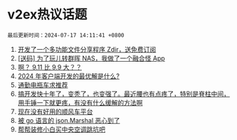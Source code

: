 # v2ex热议话题

`最后更新时间：2024-07-17 14:11:41 +0800`

1. [开发了一个多功能文件分享程序 Zdir，送免费订阅](https://www.v2ex.com/t/1057725)
1. [[送码] 为了玩儿转群晖 NAS，我做了一个融合怪 App](https://www.v2ex.com/t/1057901)
1. [啊？ 9.11 比 9.9 大？？](https://www.v2ex.com/t/1057939)
1. [2024 年客户端开发的最优解是什么?](https://www.v2ex.com/t/1057770)
1. [通勤电瓶车求推荐](https://www.v2ex.com/t/1057879)
1. [搞开发快十年了，变秃了，也变强了。最近腰也有点疼了，特别是脊柱中间，用手锤一下就更疼，有没有什么缓解的方法啊](https://www.v2ex.com/t/1057875)
1. [现在没有好用的顺风车平台](https://www.v2ex.com/t/1057876)
1. [被 go 语言的 json.Marshal 恶心到了](https://www.v2ex.com/t/1057942)
1. [帮帮装修小白买中央空调跳坑吧](https://www.v2ex.com/t/1057737)

